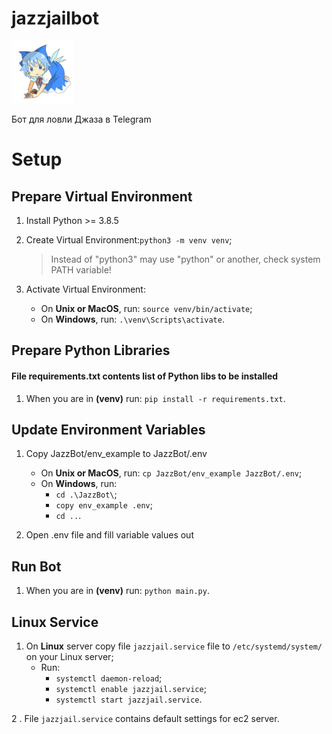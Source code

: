 # jazzjailbot 
<img src="./cat.png" width="100" height="100">

Бот для ловли Джаза в Telegram 

# Setup

## Prepare Virtual Environment

1. Install Python >= 3.8.5

2. Create Virtual Environment:`python3 -m venv venv`;
   > Instead of "python3" may use "python" or another, check system PATH variable!

3. Activate Virtual Environment:
   - On **Unix or MacOS**, run: `source venv/bin/activate`;
   - On **Windows**, run: `.\venv\Scripts\activate`.

## Prepare Python Libraries
#### File requirements.txt contents list of Python libs to be installed

1. When you are in **(venv)** run: `pip install -r requirements.txt`.

## Update Environment Variables

1. Copy JazzBot/env_example to JazzBot/.env
   - On **Unix or MacOS**, run: `cp JazzBot/env_example JazzBot/.env`;
   - On **Windows**, run: 
     - `cd .\JazzBot\`;
     - `copy env_example .env`;
     - `cd ..`.

2. Open .env file and fill variable values out

## Run Bot

1. When you are in **(venv)** run: `python main.py`.

## Linux Service

1. On **Linux** server copy file `jazzjail.service` file to `/etc/systemd/system/` on your Linux server;
   - Run:
     - `systemctl daemon-reload`;
     - `systemctl enable jazzjail.service`;
     - `systemctl start jazzjail.service`.

2 . File `jazzjail.service` contains default settings for ec2 server.
